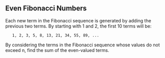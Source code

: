 ## Even Fibonacci Numbers

Each new term in the Fibonacci sequence is generated by adding the previous two terms.
By starting with 1 and 2, the first 10 terms will be:

```
   1, 2, 3, 5, 8, 13, 21, 34, 55, 89, ...
```

By considering the terms in the Fibonacci sequence whose
values do not exceed n, find the sum of the even-valued terms.
